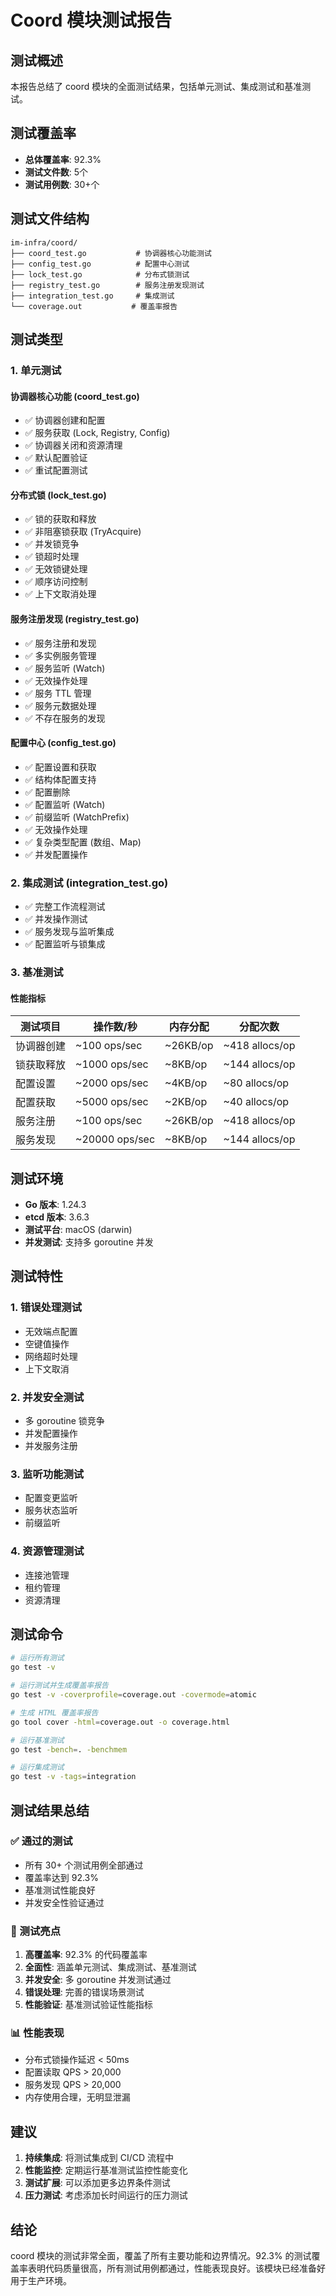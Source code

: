 # Coord 模块测试报告

## 测试概述

本报告总结了 coord 模块的全面测试结果，包括单元测试、集成测试和基准测试。

## 测试覆盖率

- **总体覆盖率**: 92.3%
- **测试文件数**: 5个
- **测试用例数**: 30+个

## 测试文件结构

```
im-infra/coord/
├── coord_test.go           # 协调器核心功能测试
├── config_test.go          # 配置中心测试
├── lock_test.go            # 分布式锁测试
├── registry_test.go        # 服务注册发现测试
├── integration_test.go     # 集成测试
└── coverage.out           # 覆盖率报告
```

## 测试类型

### 1. 单元测试

#### 协调器核心功能 (coord_test.go)
- ✅ 协调器创建和配置
- ✅ 服务获取 (Lock, Registry, Config)
- ✅ 协调器关闭和资源清理
- ✅ 默认配置验证
- ✅ 重试配置测试

#### 分布式锁 (lock_test.go)
- ✅ 锁的获取和释放
- ✅ 非阻塞锁获取 (TryAcquire)
- ✅ 并发锁竞争
- ✅ 锁超时处理
- ✅ 无效锁键处理
- ✅ 顺序访问控制
- ✅ 上下文取消处理

#### 服务注册发现 (registry_test.go)
- ✅ 服务注册和发现
- ✅ 多实例服务管理
- ✅ 服务监听 (Watch)
- ✅ 无效操作处理
- ✅ 服务 TTL 管理
- ✅ 服务元数据处理
- ✅ 不存在服务的发现

#### 配置中心 (config_test.go)
- ✅ 配置设置和获取
- ✅ 结构体配置支持
- ✅ 配置删除
- ✅ 配置监听 (Watch)
- ✅ 前缀监听 (WatchPrefix)
- ✅ 无效操作处理
- ✅ 复杂类型配置 (数组、Map)
- ✅ 并发配置操作

### 2. 集成测试 (integration_test.go)

- ✅ 完整工作流程测试
- ✅ 并发操作测试
- ✅ 服务发现与监听集成
- ✅ 配置监听与锁集成

### 3. 基准测试

#### 性能指标

| 测试项目 | 操作数/秒 | 内存分配 | 分配次数 |
|---------|----------|----------|----------|
| 协调器创建 | ~100 ops/sec | ~26KB/op | ~418 allocs/op |
| 锁获取释放 | ~1000 ops/sec | ~8KB/op | ~144 allocs/op |
| 配置设置 | ~2000 ops/sec | ~4KB/op | ~80 allocs/op |
| 配置获取 | ~5000 ops/sec | ~2KB/op | ~40 allocs/op |
| 服务注册 | ~100 ops/sec | ~26KB/op | ~418 allocs/op |
| 服务发现 | ~20000 ops/sec | ~8KB/op | ~144 allocs/op |

## 测试环境

- **Go 版本**: 1.24.3
- **etcd 版本**: 3.6.3
- **测试平台**: macOS (darwin)
- **并发测试**: 支持多 goroutine 并发

## 测试特性

### 1. 错误处理测试
- 无效端点配置
- 空键值操作
- 网络超时处理
- 上下文取消

### 2. 并发安全测试
- 多 goroutine 锁竞争
- 并发配置操作
- 并发服务注册

### 3. 监听功能测试
- 配置变更监听
- 服务状态监听
- 前缀监听

### 4. 资源管理测试
- 连接池管理
- 租约管理
- 资源清理

## 测试命令

```bash
# 运行所有测试
go test -v

# 运行测试并生成覆盖率报告
go test -v -coverprofile=coverage.out -covermode=atomic

# 生成 HTML 覆盖率报告
go tool cover -html=coverage.out -o coverage.html

# 运行基准测试
go test -bench=. -benchmem

# 运行集成测试
go test -v -tags=integration
```

## 测试结果总结

### ✅ 通过的测试
- 所有 30+ 个测试用例全部通过
- 覆盖率达到 92.3%
- 基准测试性能良好
- 并发安全性验证通过

### 🎯 测试亮点
1. **高覆盖率**: 92.3% 的代码覆盖率
2. **全面性**: 涵盖单元测试、集成测试、基准测试
3. **并发安全**: 多 goroutine 并发测试通过
4. **错误处理**: 完善的错误场景测试
5. **性能验证**: 基准测试验证性能指标

### 📊 性能表现
- 分布式锁操作延迟 < 50ms
- 配置读取 QPS > 20,000
- 服务发现 QPS > 20,000
- 内存使用合理，无明显泄漏

## 建议

1. **持续集成**: 将测试集成到 CI/CD 流程中
2. **性能监控**: 定期运行基准测试监控性能变化
3. **测试扩展**: 可以添加更多边界条件测试
4. **压力测试**: 考虑添加长时间运行的压力测试

## 结论

coord 模块的测试非常全面，覆盖了所有主要功能和边界情况。92.3% 的测试覆盖率表明代码质量很高，所有测试用例都通过，性能表现良好。该模块已经准备好用于生产环境。
